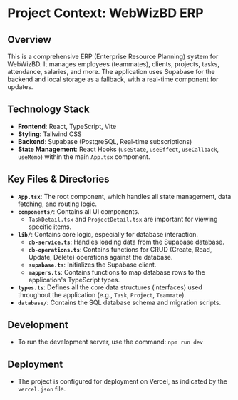# Project Context: WebWizBD ERP

## Overview
This is a comprehensive ERP (Enterprise Resource Planning) system for WebWizBD. It manages employees (teammates), clients, projects, tasks, attendance, salaries, and more. The application uses Supabase for the backend and local storage as a fallback, with a real-time component for updates.

## Technology Stack
- **Frontend**: React, TypeScript, Vite
- **Styling**: Tailwind CSS
- **Backend**: Supabase (PostgreSQL, Real-time subscriptions)
- **State Management**: React Hooks (`useState`, `useEffect`, `useCallback`, `useMemo`) within the main `App.tsx` component.

## Key Files & Directories
- **`App.tsx`**: The root component, which handles all state management, data fetching, and routing logic.
- **`components/`**: Contains all UI components. 
  - `TaskDetail.tsx` and `ProjectDetail.tsx` are important for viewing specific items.
- **`lib/`**: Contains core logic, especially for database interaction.
  - **`db-service.ts`**: Handles loading data from the Supabase database.
  - **`db-operations.ts`**: Contains functions for CRUD (Create, Read, Update, Delete) operations against the database.
  - **`supabase.ts`**: Initializes the Supabase client.
  - **`mappers.ts`**: Contains functions to map database rows to the application's TypeScript types.
- **`types.ts`**: Defines all the core data structures (interfaces) used throughout the application (e.g., `Task`, `Project`, `Teammate`).
- **`database/`**: Contains the SQL database schema and migration scripts.

## Development
- To run the development server, use the command: `npm run dev`

## Deployment
- The project is configured for deployment on Vercel, as indicated by the `vercel.json` file.
